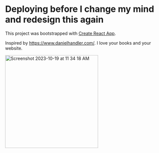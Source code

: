 # Deploying before I change my mind and redesign this again

This project was bootstrapped with [Create React App](https://github.com/facebook/create-react-app).

Inspired by https://www.danielhandler.com/. I love your books and your website. 


<img width="300" alt="Screenshot 2023-10-19 at 11 34 18 AM" src="https://github.com/rubywerman/Website3.0/assets/44390541/1710bbf1-d79b-4ca4-9f9c-e5430a216320">
